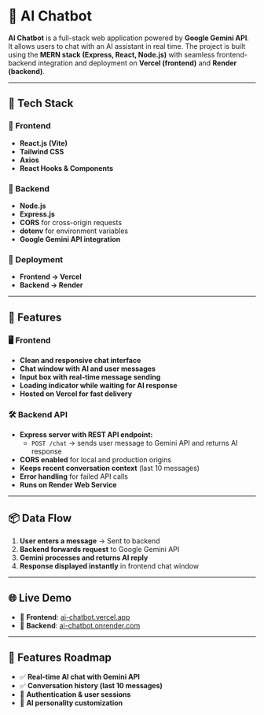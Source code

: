 # 🤖 AI Chatbot

**AI Chatbot** is a full-stack web application powered by **Google Gemini API**.  
It allows users to chat with an AI assistant in real time. The project is built using the **MERN stack (Express, React, Node.js)** with seamless frontend-backend integration and deployment on **Vercel (frontend)** and **Render (backend)**.

---

## 🚀 Tech Stack  

### 🔹 Frontend  
- **React.js (Vite)**  
- **Tailwind CSS**  
- **Axios**  
- **React Hooks & Components**  

### 🔹 Backend  
- **Node.js**  
- **Express.js**  
- **CORS** for cross-origin requests  
- **dotenv** for environment variables  
- **Google Gemini API integration**  

### 🔹 Deployment  
- **Frontend → Vercel**  
- **Backend → Render**  

---

## 🎯 Features  

### 🖥️ Frontend  
- **Clean and responsive chat interface**  
- **Chat window with AI and user messages**  
- **Input box with real-time message sending**  
- **Loading indicator while waiting for AI response**  
- **Hosted on Vercel for fast delivery**  

### 🛠️ Backend API  
- **Express server with REST API endpoint:**  
  - `POST /chat` → sends user message to Gemini API and returns AI response  
- **CORS enabled** for local and production origins  
- **Keeps recent conversation context** (last 10 messages)  
- **Error handling** for failed API calls  
- **Runs on Render Web Service**  

---

## 📦 Data Flow  

1. **User enters a message** → Sent to backend  
2. **Backend forwards request** to Google Gemini API  
3. **Gemini processes and returns AI reply**  
4. **Response displayed instantly** in frontend chat window  

---

## 🌐 Live Demo  

- 🔗 **Frontend**: [ai-chatbot.vercel.app](https://ai-chatbot-6o4u.vercel.app/)
- 🔗 **Backend**: [ai-chatbot.onrender.com](https://ai-chatbot.onrender.com)  

---

## 🧪 Features Roadmap  

- ✅ **Real-time AI chat with Gemini API**  
- ✅ **Conversation history (last 10 messages)**  
- 🚧 **Authentication & user sessions**  
- 🚧 **AI personality customization**  
